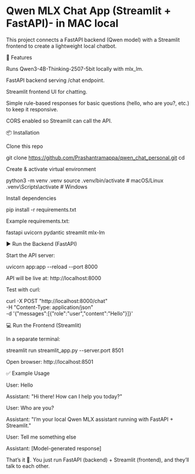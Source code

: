# Qwen MLX Chat App (Streamlit + FastAPI)- in MAC local

This project connects a FastAPI backend (Qwen model) with a Streamlit frontend to create a lightweight local chatbot.

🚀 Features

Runs Qwen3-4B-Thinking-2507-5bit locally with mlx_lm.

FastAPI backend serving /chat endpoint.

Streamlit frontend UI for chatting.

Simple rule-based responses for basic questions (hello, who are you?, etc.) to keep it responsive.

CORS enabled so Streamlit can call the API.

📦 Installation

Clone this repo

git clone https://github.com/Prashantramappa/qwen_chat_personal.git
cd <your-repo-name>


Create & activate virtual environment

python3 -m venv .venv
source .venv/bin/activate   # macOS/Linux
.venv\Scripts\activate      # Windows


Install dependencies

pip install -r requirements.txt


Example requirements.txt:

fastapi
uvicorn
pydantic
streamlit
mlx-lm

▶️ Run the Backend (FastAPI)

Start the API server:

uvicorn app:app --reload --port 8000


API will be live at: http://localhost:8000

Test with curl:

curl -X POST "http://localhost:8000/chat" \
-H "Content-Type: application/json" \
-d '{"messages":[{"role":"user","content":"Hello"}]}'

💻 Run the Frontend (Streamlit)

In a separate terminal:

streamlit run streamlit_app.py --server.port 8501


Open browser: http://localhost:8501

✅ Example Usage

User: Hello

Assistant: "Hi there! How can I help you today?"

User: Who are you?

Assistant: "I’m your local Qwen MLX assistant running with FastAPI + Streamlit."

User: Tell me something else

Assistant: [Model-generated response]

That’s it 🎯.
You just run FastAPI (backend) + Streamlit (frontend), and they’ll talk to each other.
